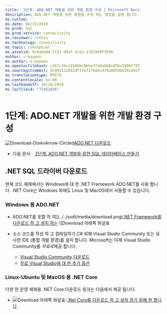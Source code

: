 ```yaml
---
title: '1단계: ADO.NET 개발을 위한 개발 환경 구성 | Microsoft Docs'
description: ADO.NET 개발을 위한 환경을 구성 하는 방법을 설명 합니다.
ms.custom: ''
ms.date: 08/15/2019
ms.prod: sql
ms.prod_service: connectivity
ms.reviewer: rothja
ms.technology: connectivity
ms.topic: conceptual
ms.assetid: 9cba6a0d-5f21-49af-ac5a-17d199973590
author: v-kaywon
ms.author: v-kaywon
ms.openlocfilehash: c26fc76cc9106bc9b5e3fddabb8c85bc5996f797
ms.sourcegitcommit: 9c993112842dfffe7176decd79a885dbb192a927
ms.translationtype: MTE75
ms.contentlocale: ko-KR
ms.lasthandoff: 10/16/2019
ms.locfileid: "72451826"
---
```

# <a name="step-1-configure-development-environment-for-adonet-development"></a>1단계: ADO.NET 개발을 위한 개발 환경 구성

![Download-DownArrow-Circled](../../ssdt/media/download.png)[ADO.NET 다운로드](../sql-connection-libraries.md#anchor-20-drivers-relational-access)

- 다음 문서:&nbsp;&nbsp;&nbsp;[2단계: ADO.NET 개발을 위한 SQL 데이터베이스 만들기](step-2-create-sql-database-ado-net-development.md)  

## <a name="download-a-net-sql-driver"></a>.NET SQL 드라이버 다운로드

현재 코드 예제에서는 Windows에 대 한 .NET Framework ADO.NET를 사용 합니다. .NET Core는 Windows 외에도 Linux 및 MacOS에서 사용할 수 있습니다.

### <a name="adonet-for-windows"></a>Windows 용 ADO.NET

- ADO.NET를 포함 하 여](../../ssdt/media/download.png)[.NET Framework를 다운로드 하 고 설치 하는](../sql-connection-libraries.md#anchor-20-drivers-relational-access) ![Download 아래쪽 화살표

- 소스 코드를 작성 하 고 컴파일하기 C# 위해 Visual Studio Community 또는 유사한 IDE (통합 개발 환경)를 설치 합니다. Microsoft는 이제 Visual Studio Community를 *무료로*제공 합니다.  
    - [Visual Studio Community 다운로드](https://www.visualstudio.com/products/visual-studio-community-vs)  
    - [무료 Visual Studio에 대 한 추가 옵션](https://www.visualstudio.com/products/free-developer-offers-vs.aspx)  


### <a name="net-core-for-linux-ubuntu-and-macos"></a>Linux-Ubuntu 및 MacOS 용 .NET Core

다양 한 운영 체제용 .NET Core 다운로드 링크는 다음에서 제공 됩니다.

- ![Download 아래쪽 화살표-](../../ssdt/media/download.png)[.Net Core를 다운로드 하 고 설치 하기 위해 원 합니다](../sql-connection-libraries.md#anchor-20-drivers-relational-access) .
